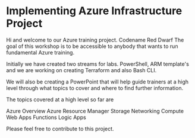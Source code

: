 # Implementing Azure Infrastructure Project

Hi and welcome to our Azure training project. Codename Red Dwarf The goal of this workshop is to be accessible to anybody that wants to run fundamental Azure training. 

Initially we have created two streams for labs. PowerShell, ARM template's and we are working on creating Terraform and also Bash CLI.

We will also be creating a PowerPoint that will help guide trainers at a high level through what topics to cover and where to find further information.

The topics covered at a high level so far are

Azure Overview
Azure Resource Manager
Storage
Networking
Compute
Web Apps
Functions
Logic Apps

Please feel free to contribute to this project.

